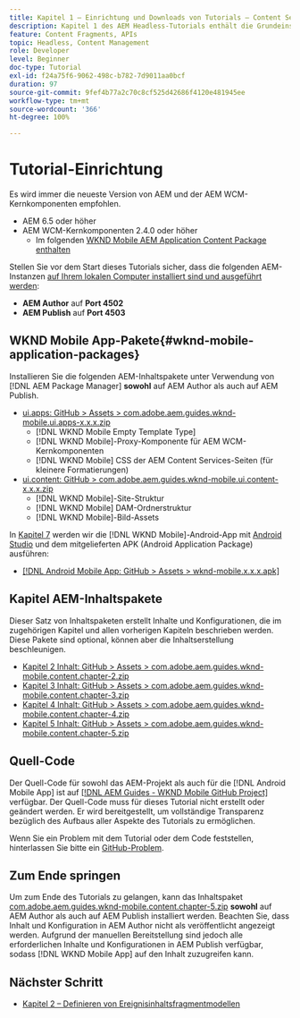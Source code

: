 ```yaml
---
title: Kapitel 1 – Einrichtung und Downloads von Tutorials – Content Services
description: Kapitel 1 des AEM Headless-Tutorials enthält die Grundeinstellungen für die AEM-Instanz für das Tutorial.
feature: Content Fragments, APIs
topic: Headless, Content Management
role: Developer
level: Beginner
doc-type: Tutorial
exl-id: f24a75f6-9062-498c-b782-7d9011aa0bcf
duration: 97
source-git-commit: 9fef4b77a2c70c8cf525d42686f4120e481945ee
workflow-type: tm+mt
source-wordcount: '366'
ht-degree: 100%

---
```


# Tutorial-Einrichtung

Es wird immer die neueste Version von AEM und der AEM WCM-Kernkomponenten empfohlen.

* AEM 6.5 oder höher
* AEM WCM-Kernkomponenten 2.4.0 oder höher
   * Im folgenden [WKND Mobile AEM Application Content Package enthalten](#wknd-mobile-application-packages)

Stellen Sie vor dem Start dieses Tutorials sicher, dass die folgenden AEM-Instanzen [auf Ihrem lokalen Computer installiert sind und ausgeführt werden](https://helpx.adobe.com/de/experience-manager/6-5/sites/deploying/using/deploy.html#Default%20Local%20Install):

* **AEM Author** auf **Port 4502**
* **AEM Publish** auf **Port 4503**

## WKND Mobile App-Pakete{#wknd-mobile-application-packages}

Installieren Sie die folgenden AEM-Inhaltspakete unter Verwendung von [!DNL AEM Package Manager] **sowohl** auf AEM Author als auch auf AEM Publish.

* [ui.apps: GitHub > Assets > com.adobe.aem.guides.wknd-mobile.ui.apps-x.x.x.zip](https://github.com/adobe/aem-guides-wknd-mobile/releases/latest)
   * [!DNL WKND Mobile Empty Template Type]
   * [!DNL WKND Mobile]-Proxy-Komponente für AEM WCM-Kernkomponenten
   * [!DNL WKND Mobile] CSS der AEM Content Services-Seiten (für kleinere Formatierungen)
* [ui.content: GitHub > com.adobe.aem.guides.wknd-mobile.ui.content-x.x.x.zip](https://github.com/adobe/aem-guides-wknd-mobile/releases/latest)
   * [!DNL WKND Mobile]-Site-Struktur
   * [!DNL WKND Mobile] DAM-Ordnerstruktur
   * [!DNL WKND Mobile]-Bild-Assets

In [Kapitel 7](./chapter-7.md) werden wir die [!DNL WKND Mobile]-Android-App mit [Android Studio](https://developer.android.com/studio) und dem mitgelieferten APK (Android Application Package) ausführen:

* [[!DNL Android Mobile App: GitHub > Assets > wknd-mobile.x.x.x.apk]](https://github.com/adobe/aem-guides-wknd-mobile/releases/latest)

## Kapitel AEM-Inhaltspakete

Dieser Satz von Inhaltspaketen erstellt Inhalte und Konfigurationen, die im zugehörigen Kapitel und allen vorherigen Kapiteln beschrieben werden. Diese Pakete sind optional, können aber die Inhaltserstellung beschleunigen.

* [Kapitel 2 Inhalt: GitHub > Assets > com.adobe.aem.guides.wknd-mobile.content.chapter-2.zip](https://github.com/adobe/aem-guides-wknd-mobile/releases/latest)
* [Kapitel 3 Inhalt: GitHub > Assets > com.adobe.aem.guides.wknd-mobile.content.chapter-3.zip](https://github.com/adobe/aem-guides-wknd-mobile/releases/latest)
* [Kapitel 4 Inhalt: GitHub > Assets > com.adobe.aem.guides.wknd-mobile.content.chapter-4.zip](https://github.com/adobe/aem-guides-wknd-mobile/releases/latest)
* [Kapitel 5 Inhalt: GitHub > Assets > com.adobe.aem.guides.wknd-mobile.content.chapter-5.zip](https://github.com/adobe/aem-guides-wknd-mobile/releases/latest)

## Quell-Code

Der Quell-Code für sowohl das AEM-Projekt als auch für die [!DNL Android Mobile App] ist auf [[!DNL AEM Guides - WKND Mobile GitHub Project]](https://github.com/adobe/aem-guides-wknd-mobile) verfügbar. Der Quell-Code muss für dieses Tutorial nicht erstellt oder geändert werden. Er wird bereitgestellt, um vollständige Transparenz bezüglich des Aufbaus aller Aspekte des Tutorials zu ermöglichen.

Wenn Sie ein Problem mit dem Tutorial oder dem Code feststellen, hinterlassen Sie bitte ein [GitHub-Problem](https://github.com/adobe/aem-guides-wknd-mobile/issues).

## Zum Ende springen

Um zum Ende des Tutorials zu gelangen, kann das Inhaltspaket [com.adobe.aem.guides.wknd-mobile.content.chapter-5.zip](https://github.com/adobe/aem-guides-wknd-mobile/releases/latest) **sowohl** auf AEM Author als auch auf AEM Publish installiert werden. Beachten Sie, dass Inhalt und Konfiguration in AEM Author nicht als veröffentlicht angezeigt werden. Aufgrund der manuellen Bereitstellung sind jedoch alle erforderlichen Inhalte und Konfigurationen in AEM Publish verfügbar, sodass [!DNL WKND Mobile App] auf den Inhalt zuzugreifen kann.


## Nächster Schritt

* [Kapitel 2 – Definieren von Ereignisinhaltsfragmentmodellen](./chapter-2.md)
